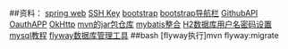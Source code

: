 ##资料：
[spring web](https://spring.io/guides/gs/serving-web-content/)
[SSH Key](https://help.github.com/en/github/authenticating-to-github/generating-a-new-ssh-key-and-adding-it-to-the-ssh-agent#generating-a-new-ssh-key)
[bootstrap](https://v3.bootcss.com/getting-started/)
[bootstrap导航栏](导航栏实例https://v3.bootcss.com/components/#navbar-default)
[GithubAPI OauthAPP](https://developer.github.com/apps/building-oauth-apps/creating-an-oauth-app/)
[OkHttp](https://square.github.io/okhttp/这里需要配置的是3.14.1，不要用最新版)
[mvn的jar包仓库](mvnrepository.com找fastjson)
[mybatis整合](http://mybatis.org/spring-boot-starter/mybatis-spring-boot-autoconfigure/)
[H2数据库用户名密码设置](https://blog.csdn.net/tripleDemo/article/details/98888281)
[mysql教程](https://www.runoob.com/mysql/mysql-connection.html)
[flyway数据库管理工具](https://flywaydb.org/getstarted/firststeps/maven)
##bash
[flyway执行]mvn flyway:migrate 